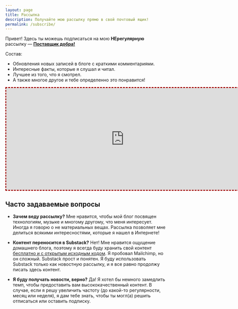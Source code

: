 ```yaml
---
layout: page
title: Рассылка
description: Получайте мою рассылку прямо в свой почтовый ящик!
permalink: /subscribe/
---
```


Привет! Здесь ты можешь подписаться на мою **НЕрегулярную** рассылку &mdash; [**Поставщик добра!**](https://olegbukatchuk.substack.com/)

Состав:

* Обновления новых записей в блоге с краткими комментариями.
* Интересные факты, которые я слушал и читал.
* Лучшее из того, что я смотрел.
* А также многое другое и тебе определенно это понравится!

<iframe src="https://olegbukatchuk.substack.com/embed" width="740" height="320" style="border:3px; border-style:dashed; border-color:#a00000;background-color:#fffff8;" frameborder="0" scrolling="no"></iframe>

## Часто задаваемые вопросы

* **Зачем веду рассылку?** Мне нравится, чтобы мой блог посвящен технологиям, музыке и многому другому, что меня интересует. Иногда я говорю о не материальных вещах. Рассылка позволяет мне делиться всякими интересностями, которые я нашел в Интернете!

* **Контент переносится в Substack?** Нет! Мне нравится ощущение домашнего блога, поэтому я всегда буду хранить свой контент [бесплатно и с открытым исходным кодом](https://github.com/olegbukatchuk/bukatchuk.com). Я пробовал Mailchimp, но он сложный. Substack прост и понятен. Я буду использовать Substack только как новостную рассылку, и я все равно продолжу писать здесь контент.

* **Я буду получать новости, верно?** Да! Я хотел бы немного замедлить темп, чтобы предоставить вам высококачественный контент. В
случае, если я решу увеличить частоту (до какой-то регулярности, месяц или неделя), я дам тебе знать, чтобы ты могл(а) решить отписаться или оставить подписку.




